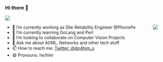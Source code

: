 ### Hi there 👋
![](https://github.com/zeeshanovic/Zeeshanovic/blob/master/SYED.gif)

<img align="right" src="https://github-readme-stats.vercel.app/api?username=zeeshanovic&&show_icons=true&title_color=ffffff&icon_color=bb2acf&text_color=daf7dc&bg_color=151515">

- 🔭 I’m currently working as Site Reliability Engineer @PhonePe
- 🌱 I’m currently learning GoLang and Perl
- 👯 I’m looking to collaborate on Computer Vision Projects
- 💬 Ask me about AI/ML, Networks and other tech stuff
- 📫 How to reach me: [Twitter: @ibr4him_s](https://twitter.com/ibr4him_s)
- 😄 Pronouns: he/him




